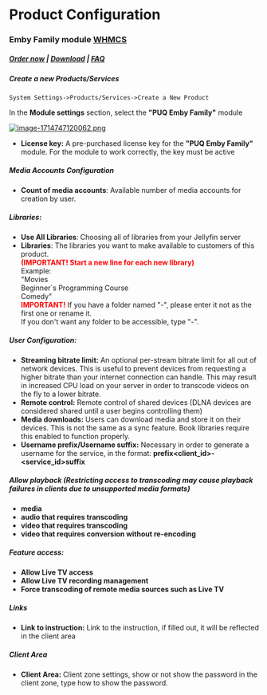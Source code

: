 # Product Configuration

### Emby Family module **[WHMCS](https://puqcloud.com/link.php?id=77)** 

#####  [Order now](https://puqcloud.com/whmcs-module-emby-family.php) | [Download](https://download.puqcloud.com/WHMCS/servers/PUQ_WHMCS-Emby-Family/) | [FAQ](https://faq.puqcloud.com/)

##### Create a new Products/Services

```
System Settings->Products/Services->Create a New Product
```

In the **Module settings** section, select the **"PUQ Emby Family"** module

[![image-1714747120062.png](https://doc.puq.info/uploads/images/gallery/2024-05/scaled-1680-/image-1714747120062.png)](https://doc.puq.info/uploads/images/gallery/2024-05/image-1714747120062.png)

- **License key:** A pre-purchased license key for the **"PUQ Emby Family"** module. For the module to work correctly, the key must be active

##### Media Accounts Configuration

- **Count of media accounts**: Available number of media accounts for creation by user.

##### Libraries:

- **Use All Libraries**: Choosing all of libraries from your Jellyfin server
- **Libraries**: The libraries you want to make available to customers of this product.  
    <span style="color: #ff0000;"> **(IMPORTANT! Start a new line for each new library)**</span>  
    Example:  
    "Movies  
    Beginner`s Programming Course  
    Comedy"  
    <span style="color: #ff0000;"> **IMPORTANT!** </span>If you have a folder named "-", please enter it not as the first one or rename it.  
    If you don't want any folder to be accessible, type "-".

##### User Configuration:

- **Streaming bitrate limit:** An optional per-stream bitrate limit for all out of network devices. This is useful to prevent devices from requesting a higher bitrate than your internet connection can handle. This may result in increased CPU load on your server in order to transcode videos on the fly to a lower bitrate.
- **Remote control:** Remote control of shared devices (DLNA devices are considered shared until a user begins controlling them)
- **Media downloads:** Users can download media and store it on their devices. This is not the same as a sync feature. Book libraries require this enabled to function properly.
- **Username prefix/Username suffix:** Necessary in order to generate a username for the service, in the format: **prefix&lt;client\_id&gt;-&lt;service\_id&gt;suffix**

##### Allow playback (Restricting access to transcoding may cause playback failures in clients due to unsupported media formats)

- **media**
- **audio that requires transcoding**
- **video that requires transcoding**
- **video that requires conversion without re-encoding**

##### Feature access:

- **Allow Live TV access**
- **Allow Live TV recording management**
- **Force transcoding of remote media sources such as Live TV**

##### Links

- **Link to instruction:** Link to the instruction, if filled out, it will be reflected in the client area

##### Client Area

- **Client Area:** Client zone settings, show or not show the password in the client zone, type how to show the password.